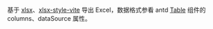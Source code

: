 ###
基于 [xlsx](https://github.com/SheetJS/sheetjs)、[xlsx-style-vite](https://www.npmjs.com/package/xlsx-style-vite) 导出 Excel，数据格式参看 antd [Table](https://ant.design/components/table-cn/) 组件的 columns、dataSource 属性。

